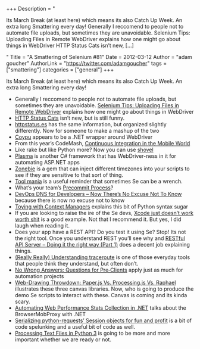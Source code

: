 +++
Description = "<p>Its March Break (at least here) which means its also Catch Up Week. An extra long Smattering every day! Generally I reccomend to people not to automate file uploads, but sometimes they are unavoidable. Selenium Tips: Uploading Files in Remote WebDriver explains how one might go about things in WebDriver HTTP Status Cats isn’t new, […]</p>"
Title = "A Smattering of Selenium #81"
Date = 2012-03-12
Author = "adam goucher"
AuthorLink = "https://twitter.com/adamgoucher"
tags = ["smattering"]
categories = ["general"]
+++
<p>Its March Break (at least here) which means its also Catch Up Week. An extra long Smattering every day!</p>
<ul>
<li>Generally I reccomend to people not to automate file uploads, but sometimes they are unavoidable. <a href="http://saucelabs.com/blog/index.php/2012/03/selenium-tips-uploading-files-in-remote-webdriver/">Selenium Tips: Uploading Files in Remote WebDriver</a> explains how one might go about things in WebDriver</li>
<li><a href="http://www.flickr.com/photos/girliemac/sets/72157628409467125/">HTTP Status Cats</a> isn&#8217;t new, but is still funny.</li>
<li><a href="http://httpstatus.es/">httpstatus.es</a> has the same information, but organized slightly differently. Now for someone to make a mashup of the two</li>
<li><a href="https://github.com/coypu/coypu">Coypu</a> appears to be a .NET wrapper around WebDriver</li>
<li>From this year&#8217;s CodeMash, <a href="http://www.infoq.com/presentations/Continuous-Integration-in-the-Mobile-World">Continuous Integration in the Mobile World</a></li>
<li>Like rake but like Python more? Now you can use <a href="https://github.com/seomoz/shovel">shovel</a></li>
<li><a href="https://github.com/jennifersmith/plasma">Plasma</a> is another C# framework that has WebDriver-ness in it for automating ASP.NET apps</li>
<li><a href="https://github.com/highgroove/zonebie">Zonebie</a> is a gem that can inject different timezones into your scripts to see if they are sensitive to that sort of thing.</li>
<li><a href="http://davenicolette.wordpress.com/2012/03/05/tool-mania/">Tool mania</a> is a useful reminder that sometimes Se can be a wrench.</li>
<li>What&#8217;s your team&#8217;s <a href="http://jayflowers.com/WordPress/?p=232">Precommit Process</a>?</li>
<li><a href="http://www.diaryofaninja.com/blog/2012/03/03/devops-dns-for-developers-ndash-now-therersquos-no-excuse-not-to-know">DevOps DNS for Developers – Now There’s No Excuse Not To Know</a> because there is now no excuse not to know</li>
<li><a href="http://tomerfiliba.com/blog/Toying-with-Context-Managers/">Toying with Context Managers</a> explains this bit of Python syntax sugar</li>
<li>If you are looking to raise the ire of the Se devs, <a href="http://openradar.appspot.com/10597149">Xcode just doesn&#8217;t work worth shit</a> is a good example. Not that I recommend it. But yes, I did laugh when reading it.</li>
<li>Does your app have a REST API? Do you test it using Se? Stop! Its not the right tool. Once you understand REST you&#8217;ll see why and <a href="http://blog.mugunthkumar.com/articles/restful-api-server-doing-it-the-right-way-part-1/">RESTful API Server – Doing it the right way (Part 1)</a> does a decent job explaining things.</li>
<li><a href="http://blog.cachefly.com/2012/02/15/understanding-traceroute/">(Really Really) Understanding traceroute</a> is one of those everyday tools that people think they understand, but often don&#8217;t.</li>
<li><a href="http://weblog.muledesign.com/2012/02/no_wrong_answers_questions_for.php">No Wrong Answers: Questions for Pre‑Clients</a> apply just as much for automation projects</li>
<li><a href="http://coding.smashingmagazine.com/2012/02/22/web-drawing-throwdown-paper-processing-raphael/">Web-Drawing Throwdown: Paper.js Vs. Processing.js Vs. Raphael</a> illustrates these three canvas libraries. Now, who is going to produce the demo Se scripts to interact with these. Canvas is coming and its kinda scary.</li>
<li><a href="http://www.adathedev.co.uk/2012/02/automating-web-performance-stats.html">Automating Web Performance Stats Collection in .NET</a> talks about the BrowserMobProxy with .NET</li>
<li><a href="http://sharats.me/serializing-python-requests-session-objects-for-fun-and-profit.htm">Serializing python-requests&#8217; Session objects for fun and profit</a> is a bit of code spelunking and a useful bit of code as well.</li>
<li><a href="http://readthedocs.org/docs/ncoghlan_devs-python-notes/en/latest/py3k_text_file_processing.html">Processing Text Files in Python 3</a> is going to be more and more important whether we are ready or not.</li>
</ul>

